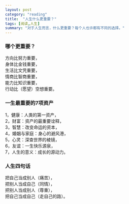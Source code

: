 ```yaml
---
layout: post
category: "reading"
title:  "人生什么更重要？"
tags: [阅读,人生]
summary: "对于人生而言，什么更重要？每个人也许都有不同的选择。"
---
```

### 哪个更重要？

方向比努力重要，<br/>
身体比金钱重要，<br/>
生活比文凭重要，<br/>
情商比智商重要，<br/>
能力比知识重要，<br/>
行动比（愿望）空想重要。


### 一生最重要的7项资产

1，健康：人类的第一资产，<br/>
2，财富：资产的最重要诠释，<br/>
3，智慧：改变命运的资本，<br/>
4，婚姻与家庭：身心的避风港，<br/>
5，心灵：深查世界的棱镜，<br/>
6，友谊：一生快乐源泉，<br/>
7，人生的意义：成长的源动力。


### 人生四句话

把自己当成别人（痛苦），<br/>
把别人当成自己（同情），<br/>
把别人当成别人（尊重），<br/>
把自己当成自己（走自己的路）。<br/>
